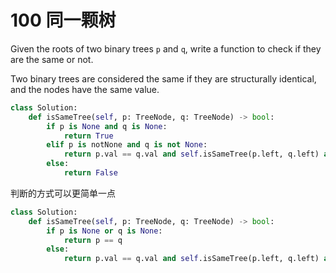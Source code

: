 # 100 同一颗树

Given the roots of two binary trees `p` and `q`, write a function to check if they are the same or not.

Two binary trees are considered the same if they are structurally identical, and the nodes have the same value.

```python
class Solution:
    def isSameTree(self, p: TreeNode, q: TreeNode) -> bool:
        if p is None and q is None:
            return True
        elif p is notNone and q is not None:
            return p.val == q.val and self.isSameTree(p.left, q.left) and self.isSameTree(p.right, q.right)
        else:
            return False
```

判断的方式可以更简单一点

```python
class Solution:
    def isSameTree(self, p: TreeNode, q: TreeNode) -> bool:
        if p is None or q is None:
            return p == q
        else:
            return p.val == q.val and self.isSameTree(p.left, q.left) and self.isSameTree(p.right, q.right)
```

